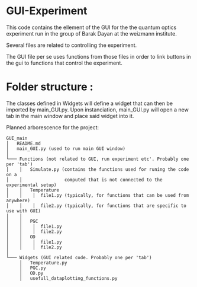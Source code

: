 # GUI-Experiment

This code contains the ellement of the GUI for the the quantum optics
experiment run in the group of Barak Dayan at the weizmann institute. 

Several files are related to controlling the experiment. 

The GUI file per se uses functions from those files in order to link buttons 
in the gui to functions that control the experiment. 

# Folder structure :

The classes defined in Widgets will define a widget that can then be imported
by main_GUI.py. Upon instanciation, main_GUI.py will open a new tab in the main
window and place said widget into it. 


Planned arborescence for the project:

```
GUI_main 
│   README.md
│   main_GUI.py (used to run main GUI window)
│
└─── Functions (not related to GUI, run experiment etc'. Probably one per 'tab')
│    │   Simulate.py (contains the functions used for runing the code on a 
│    │                computed that is not connected to the experimental setup)
│    │   Temperature
│    │    │  file1.py (typically, for functions that can be used from anywhere)
│    │    │  file2.py (typically, for functions that are specific to use with GUI)
│    │   
│    │   PGC
│    │    │  file1.py
│    │    │  file2.py
│    │   OD
│    │    │  file1.py
│    │    │  file2.py
│
└─── Widgets (GUI related code. Probably one per 'tab')
     │   Temperature.py
     │   PGC.py
     │   OD.py
     │   usefull_dataplotting_functions.py 
```